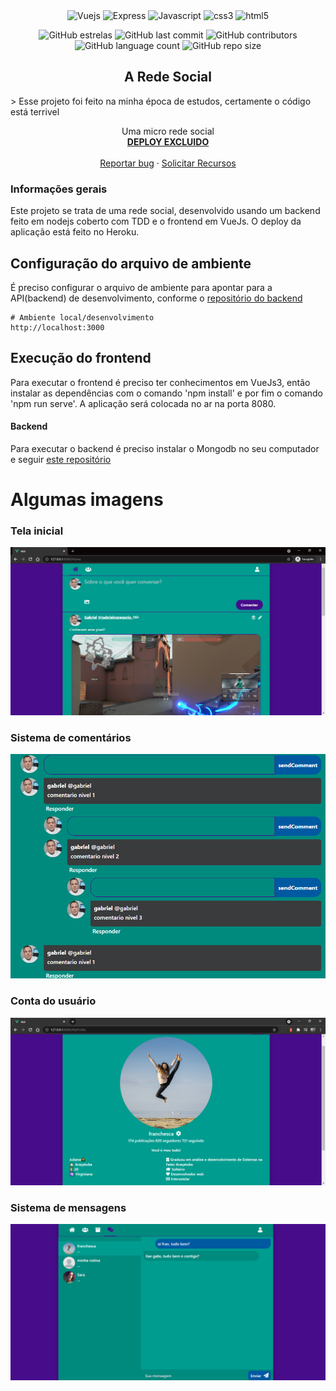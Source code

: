 <div align="center">
  <img height="30" alt="Vuejs" src="https://img.shields.io/badge/Vue.js-35495E?style=for-the-badge&logo=vue.js&logoColor=4FC08D">
  <img height="30" alt="Express" src="https://img.shields.io/badge/Express.js-404D59?style=for-the-badge">
  <img height="30" alt="Javascript" src="https://img.shields.io/badge/JavaScript-F7DF1E?style=for-the-badge&logo=javascript&logoColor=black">
  <img height="30" alt="css3" src="https://img.shields.io/badge/CSS3-1572B6?style=for-the-badge&logo=css3&logoColor=white">
  <img height="30" alt="html5" src="https://img.shields.io/badge/HTML5-E34F26?style=for-the-badge&logo=html5&logoColor=white">
</div>
 
<div align="center">    
  
![GitHub estrelas](https://img.shields.io/github/stars/gabrielogregorio/Social-Network-Frontend)
![GitHub last commit](https://img.shields.io/github/last-commit/gabrielogregorio/Social-Network-Frontend?style=flat-square)
![GitHub contributors](https://img.shields.io/github/contributors/gabrielogregorio/Social-Network-Frontend)
![GitHub language count](https://img.shields.io/github/languages/count/gabrielogregorio/Social-Network-Frontend)
![GitHub repo size](https://img.shields.io/github/repo-size/gabrielogregorio/Social-Network-Frontend)
</div>   


<h2 align="center">A Rede Social</h2>
> Esse projeto foi feito na minha época de estudos, certamente o código está terrivel


<p align="center">
  Uma micro rede social<br/>
  <a href=""><strong>DEPLOY EXCLUIDO</strong></a>
  <br>
  <br>
  <a href="https://github.com/gabrielogregorio/Rede-Social/issues/new?template=bug_report.md">Reportar bug</a>
  ·
  <a href="https://github.com/gabrielogregorio/Rede-Social/issues/new?template=feature_request.md">Solicitar Recursos</a>
</p>

<h3>Informações gerais</h3>
Este projeto se trata de uma rede social, desenvolvido usando um backend feito em nodejs coberto com TDD e o frontend em VueJs. O deploy da aplicação está feito no Heroku.

## Configuração do arquivo de ambiente
É preciso configurar o arquivo de ambiente para apontar para a API(backend) de desenvolvimento, conforme o [repositório do backend](https://github.com/gabrielogregorio/Social-Network-Backend)
```
# Ambiente local/desenvolvimento
http://localhost:3000
```

## Execução do frontend
Para executar o frontend é preciso ter conhecimentos em VueJs3, então instalar as dependências com o comando 'npm install' e por fim o comando 'npm run serve'. A aplicação será colocada no ar na porta 8080.


#### Backend

Para executar o backend é preciso instalar o Mongodb no seu computador e seguir [este repositório](https://github.com/gabrielogregorio/Social-Network-Backend)

# Algumas imagens
### Tela inicial
![Interface](images/a.png)

### Sistema de comentários
![Interface](images/q.png)

### Conta do usuário
![Interface](images/c.png)

### Sistema de mensagens
![Interface](images/d.png)
